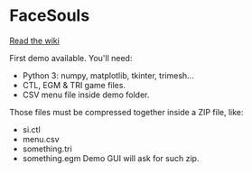 # FaceSouls
[Read the wiki](../../wiki)

First demo available. You'll need:
- Python 3: numpy, matplotlib, tkinter, trimesh...
- CTL, EGM & TRI game files.
- CSV menu file inside demo folder.

Those files must be compressed together inside a ZIP file, like:
- si.ctl
- menu.csv
- something.tri
- something.egm
Demo GUI will ask for such zip.
